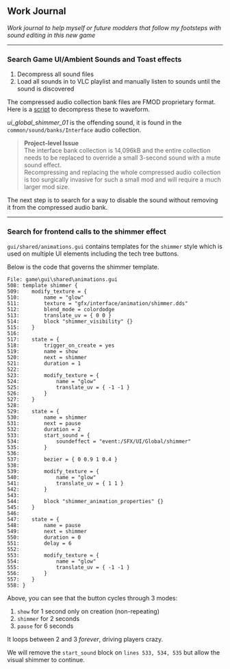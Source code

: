 ## Work Journal
_Work journal to help myself or future modders that follow my footsteps with sound editing in this new game_

---

### Search Game UI/Ambient Sounds and Toast effects

1. Decompress all sound files
2. Load all sounds in to VLC playlist and manually listen to sounds until the sound is discovered

The compressed audio collection bank files are FMOD proprietary format. Here is a [script](https://youtu.be/owvnzePB2iU) to decompress these to waveform.

_ui\_global\_shimmer\_01_ is the offending sound, it is found in the `common/sound/banks/Interface` audio collection.

> **Project-level Issue**   
> The interface bank collection is 14,096kB and the entire collection needs to be replaced to override a small 3-second sound with a mute sound effect.         
> Recompressing and replacing the whole compressed audio collection is too surgically invasive for such a small mod and will require a much larger mod size.    

The next step is to search for a way to disable the sound without removing it from the compressed audio bank.

---

### Search for frontend calls to the shimmer effect   

`gui/shared/animations.gui` contains templates for the `shimmer` style which is used on multiple UI elements including the tech tree buttons.

Below is the code that governs the shimmer template.

```
File: game\gui\shared\animations.gui
508: template shimmer {
509: 	modify_texture = {
510: 		name = "glow"
511: 		texture = "gfx/interface/animation/shimmer.dds"
512: 		blend_mode = colordodge
513: 		translate_uv = { 0 0 }
514: 		block "shimmer_visibility" {}
515: 	}
516: 
517: 	state = {
518: 		trigger_on_create = yes
519: 		name = show
520: 		next = shimmer
521: 		duration = 1
522: 
523: 		modify_texture = {
524: 			name = "glow"
525: 			translate_uv = { -1 -1 }
526: 		}
527: 	}
528: 
529: 	state = {
530: 		name = shimmer
531: 		next = pause
532: 		duration = 2
533: 		start_sound = {
534: 			soundeffect = "event:/SFX/UI/Global/shimmer"
535: 		}
536: 		
537: 		bezier = { 0 0.9 1 0.4 }
538: 
539: 		modify_texture = {
540: 			name = "glow"
541: 			translate_uv = { 1 1 }
542: 		}
543: 
544: 		block "shimmer_animation_properties" {}
545: 	}
546: 
547: 	state = {
548: 		name = pause
549: 		next = shimmer
550: 		duration = 0
551: 		delay = 6
552: 
553: 		modify_texture = {
554: 			name = "glow"
555: 			translate_uv = { -1 -1 }
556: 		}
557: 	}	
558: }

```

Above, you can see that the button cycles through 3 modes: 
1. `show` for 1 second only on creation (non-repeating)
2. `shimmer` for 2 seconds
3. `pause` for 6 seconds

It loops between 2 and 3 _forever_, driving players crazy.

We will remove the `start_sound` block on `lines 533, 534, 535` but allow the visual shimmer to continue.